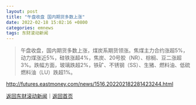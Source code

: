 ```yaml
---
layout: post
title: "午盘收盘 国内期货多数上涨"
date: 2022-02-18 15:02:16 +0800
categories: emnews
tags: 东财滚动新闻
---
```

> 午盘收盘，国内期货多数上涨，煤炭系期货领涨。焦煤主力合约涨超5%，动力煤涨近5%，硅铁涨超4%，焦炭、20号胶（NR）、棕榈、豆二涨超3%。跌幅方面，玻璃跌超2%，铁矿、不锈钢（SS）、生猪、燃料油、低硫燃料油（LU）跌超1%。



<http://futures.eastmoney.com/news/1516,202202182281423244.html>

[返回东财滚动新闻](//finews.withounder.com/emnews/)｜[返回首页](//finews.withounder.com/)